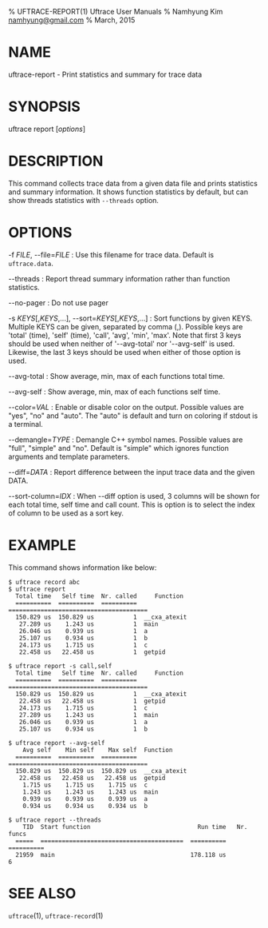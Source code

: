 % UFTRACE-REPORT(1) Uftrace User Manuals
% Namhyung Kim <namhyung@gmail.com>
% March, 2015

NAME
====
uftrace-report - Print statistics and summary for trace data

SYNOPSIS
========
uftrace report [*options*]

DESCRIPTION
===========
This command collects trace data from a given data file and prints statistics and summary information.  It shows function statistics by default, but can show threads statistics with `--threads` option.

OPTIONS
=======
-f *FILE*, \--file=*FILE*
:   Use this filename for trace data.  Default is `uftrace.data`.

\--threads
:   Report thread summary information rather than function statistics.

\--no-pager
:   Do not use pager

-s *KEYS*[,*KEYS*,...], \--sort=*KEYS*[,*KEYS*,...]
:   Sort functions by given KEYS.  Multiple KEYS can be given, separated by comma (,).  Possible keys are 'total' (time), 'self' (time), 'call', 'avg', 'min', 'max'.  Note that first 3 keys should be used when neither of '--avg-total' nor '--avg-self' is used.  Likewise, the last 3 keys should be used when either of those option is used.

\--avg-total
:   Show average, min, max of each functions total time.

\--avg-self
:   Show average, min, max of each functions self time.

\--color=*VAL*
:   Enable or disable color on the output.  Possible values are "yes", "no" and "auto".  The "auto" is default and turn on coloring if stdout is a terminal.

\--demangle=*TYPE*
:   Demangle C++ symbol names.  Possible values are "full", "simple" and "no".  Default is "simple" which ignores function arguments and template parameters.

\--diff=*DATA*
:   Report difference between the input trace data and the given DATA.

\--sort-column=*IDX*
:   When --diff option is used, 3 columns will be shown for each total time, self time and call count.  This is option is to select the index of column to be used as a sort key.

EXAMPLE
=======
This command shows information like below:

    $ uftrace record abc
    $ uftrace report
      Total time   Self time  Nr. called     Function
      ==========  ==========  ==========  =======================================
      150.829 us  150.829 us           1  __cxa_atexit
       27.289 us    1.243 us           1  main
       26.046 us    0.939 us           1  a
       25.107 us    0.934 us           1  b
       24.173 us    1.715 us           1  c
       22.458 us   22.458 us           1  getpid

    $ uftrace report -s call,self
      Total time   Self time  Nr. called     Function
      ==========  ==========  ==========  =======================================
      150.829 us  150.829 us           1  __cxa_atexit
       22.458 us   22.458 us           1  getpid
       24.173 us    1.715 us           1  c
       27.289 us    1.243 us           1  main
       26.046 us    0.939 us           1  a
       25.107 us    0.934 us           1  b

    $ uftrace report --avg-self
        Avg self    Min self    Max self  Function
      ==========  ==========  ==========  =======================================
      150.829 us  150.829 us  150.829 us  __cxa_atexit
       22.458 us   22.458 us   22.458 us  getpid
        1.715 us    1.715 us    1.715 us  c
        1.243 us    1.243 us    1.243 us  main
        0.939 us    0.939 us    0.939 us  a
        0.934 us    0.934 us    0.934 us  b

    $ uftrace report --threads
        TID  Start function                              Run time   Nr. funcs
      =====  ========================================  ==========  ==========
      21959  main                                      178.118 us           6
	
SEE ALSO
========
`uftrace`(1), `uftrace-record`(1)
